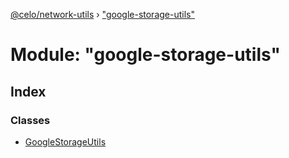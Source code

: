 [@celo/network-utils](../README.md) › ["google-storage-utils"](_google_storage_utils_.md)

# Module: "google-storage-utils"

## Index

### Classes

* [GoogleStorageUtils](../classes/_google_storage_utils_.googlestorageutils.md)
